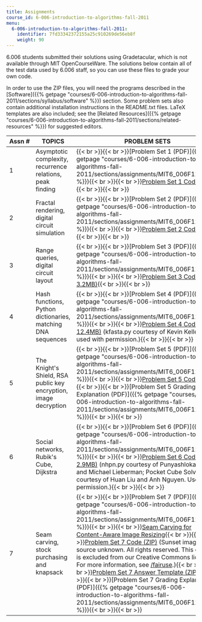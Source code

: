 ```yaml
---
title: Assignments
course_id: 6-006-introduction-to-algorithms-fall-2011
menu:
  6-006-introduction-to-algorithms-fall-2011:
    identifier: 7fd33342372155a25c910269de56eb8f
    weight: 90
---
```

6.006 students submitted their solutions using Gradetacular, which is not available through MIT OpenCourseWare. The solutions below contain all of the test data used by 6.006 staff, so you can use these files to grade your own code.

In order to use the ZIP files, you will need the programs described in the [Software]({{% getpage "courses/6-006-introduction-to-algorithms-fall-2011/sections/syllabus/software" %}}) section. Some problem sets also contain additional installation instructions in the README.txt files. LaTeX templates are also included; see the [Related Resources]({{% getpage "courses/6-006-introduction-to-algorithms-fall-2011/sections/related-resources" %}}) for suggested editors.

| Assn # | TOPICS | PROBLEM SETS | SOLUTIONS |
| --- | --- | --- | --- |
| 1 | Asymptotic complexity, recurrence relations, peak finding | {{< br >}}{{< br >}}[Problem Set 1 (PDF)]({{% getpage "courses/6-006-introduction-to-algorithms-fall-2011/sections/assignments/MIT6_006F11_ps1" %}}){{< br >}}{{< br >}}[Problem Set 1 Code (ZIP)](https://open-learning-course-data-ci.s3.amazonaws.com/6-006-introduction-to-algorithms-fall-2011/fcacd9bff1a8c6459253fb4aa0913fbe_ps1.zip){{< br >}}{{< br >}} | [Problem Set 1 Solutions (PDF)]({{% getpage "courses/6-006-introduction-to-algorithms-fall-2011/sections/assignments/MIT6_006F11_ps1_sol" %}}) |
| 2 | Fractal rendering, digital circuit simulation | {{< br >}}{{< br >}}[Problem Set 2 (PDF)]({{% getpage "courses/6-006-introduction-to-algorithms-fall-2011/sections/assignments/MIT6_006F11_ps2" %}}){{< br >}}{{< br >}}[Problem Set 2 Code (ZIP)](https://open-learning-course-data-ci.s3.amazonaws.com/6-006-introduction-to-algorithms-fall-2011/835105d6027601e666dd3623e2c0a074_ps2.zip){{< br >}}{{< br >}} | {{< br >}}{{< br >}}[Problem Set 2 Solutions (PDF)]({{% getpage "courses/6-006-introduction-to-algorithms-fall-2011/sections/assignments/MIT6_006F11_ps2_sol" %}}){{< br >}}{{< br >}}[Problem Set 2 Code Solutions (ZIP - 7.7MB)](https://open-learning-course-data-ci.s3.amazonaws.com/6-006-introduction-to-algorithms-fall-2011/284978c1fc754cbf74d2c8a4d50ce85a_ps2_code_sol.zip){{< br >}}{{< br >}} |
| 3 | Range queries, digital circuit layout | {{< br >}}{{< br >}}[Problem Set 3 (PDF)]({{% getpage "courses/6-006-introduction-to-algorithms-fall-2011/sections/assignments/MIT6_006F11_ps3" %}}){{< br >}}{{< br >}}[Problem Set 3 Code (ZIP - 3.2MB)](https://open-learning-course-data-ci.s3.amazonaws.com/6-006-introduction-to-algorithms-fall-2011/0dc60fc1649a5b0ab2ae5cfdadf887b3_ps3.zip){{< br >}}{{< br >}} | {{< br >}}{{< br >}}[Problem Set 3 Solutions (PDF)]({{% getpage "courses/6-006-introduction-to-algorithms-fall-2011/sections/assignments/MIT6_006F11_ps3_sol" %}}){{< br >}}{{< br >}}[Problem Set 3 Code Solutions (ZIP - 15.7MB)](/ans7870/6/6.006/f11/ps3_code_sol.zip){{< br >}}{{< br >}} |
| 4 | Hash functions, Python dictionaries, matching DNA sequences | {{< br >}}{{< br >}}[Problem Set 4 (PDF)]({{% getpage "courses/6-006-introduction-to-algorithms-fall-2011/sections/assignments/MIT6_006F11_ps4" %}}){{< br >}}{{< br >}}[Problem Set 4 Code (GZ - 12.4MB)](/ans7870/6/6.006/f11/ps4.tar.gz) (kfasta.py courtesy of Kevin Kelley, and used with permission.){{< br >}}{{< br >}} | {{< br >}}{{< br >}}[Problem Set 4 Solutions (PDF)]({{% getpage "courses/6-006-introduction-to-algorithms-fall-2011/sections/assignments/MIT6_006F11_ps4_sol" %}}){{< br >}}{{< br >}}[Problem Set 4 Code Solutions (ZIP)](https://open-learning-course-data-ci.s3.amazonaws.com/6-006-introduction-to-algorithms-fall-2011/b9eb06d3594799062eaf2226dfe58c8b_ps4_code_sol.zip){{< br >}}{{< br >}} |
| 5 | The Knight's Shield, RSA public key encryption, image decryption | {{< br >}}{{< br >}}[Problem Set 5 (PDF)]({{% getpage "courses/6-006-introduction-to-algorithms-fall-2011/sections/assignments/MIT6_006F11_ps5" %}}){{< br >}}{{< br >}}[Problem Set 5 Code (ZIP)](https://open-learning-course-data-ci.s3.amazonaws.com/6-006-introduction-to-algorithms-fall-2011/afa05c10244f8685f1986b282f240679_ps5.zip){{< br >}}{{< br >}}[Problem Set 5 Grading Explanation (PDF)]({{% getpage "courses/6-006-introduction-to-algorithms-fall-2011/sections/assignments/MIT6_006F11_ps5e" %}}){{< br >}}{{< br >}} | {{< br >}}{{< br >}}[Problem Set 5 Solutions (PDF)]({{% getpage "courses/6-006-introduction-to-algorithms-fall-2011/sections/assignments/MIT6_006F11_ps5_sol" %}}){{< br >}}{{< br >}}[Problem Set 5 Code Solutions (ZIP)](https://open-learning-course-data-ci.s3.amazonaws.com/6-006-introduction-to-algorithms-fall-2011/774a3abbceef19617f8406d493e81da2_ps5_code_sol.zip){{< br >}}{{< br >}} |
| 6 | Social networks, Rubik's Cube, Dijkstra | {{< br >}}{{< br >}}[Problem Set 6 (PDF)]({{% getpage "courses/6-006-introduction-to-algorithms-fall-2011/sections/assignments/MIT6_006F11_ps6" %}}){{< br >}}{{< br >}}[Problem Set 6 Code (ZIP - 2.9MB)](https://open-learning-course-data-ci.s3.amazonaws.com/6-006-introduction-to-algorithms-fall-2011/eed3a80124ba4780cb8fb62c35bd09c6_ps6.zip) (nhpn.py courtesy of Punyashloka Biswal and Michael Lieberman; Pocket Cube Solver courtesy of Huan Liu and Anh Nguyen. Used with permission.){{< br >}}{{< br >}} | {{< br >}}{{< br >}}[Problem Set 6 Solutions (PDF)]({{% getpage "courses/6-006-introduction-to-algorithms-fall-2011/sections/assignments/MIT6_006F11_ps6_sol" %}}){{< br >}}{{< br >}}[Problem Set 6 Code Solutions (ZIP)](https://open-learning-course-data-ci.s3.amazonaws.com/6-006-introduction-to-algorithms-fall-2011/b8329d5cb36ebc9cb90d23d2d4039148_ps6_code_sol.zip){{< br >}}{{< br >}} |
| 7 | Seam carving, stock purchasing and knapsack | {{< br >}}{{< br >}}[Problem Set 7 (PDF)]({{% getpage "courses/6-006-introduction-to-algorithms-fall-2011/sections/assignments/MIT6_006F11_ps7" %}}){{< br >}}{{< br >}}[Seam Carving for Content-Aware Image Resizing](https://dx.doi.org/10.1145/1276377.1276390){{< br >}}{{< br >}}[Problem Set 7 Code (ZIP)](https://open-learning-course-data-ci.s3.amazonaws.com/6-006-introduction-to-algorithms-fall-2011/f0278f960f6302f616ffc7b7432f778b_ps7_code.zip) (Sunset image © source unknown. All rights reserved. This content is excluded from our Creative Commons license. For more information, see [/fairuse](/fairuse).){{< br >}}{{< br >}}[Problem Set 7 Answer Template (ZIP)](https://open-learning-course-data-ci.s3.amazonaws.com/6-006-introduction-to-algorithms-fall-2011/d4e850fcb9d9ce5ce3c8de1b5d5f9aa3_ps7_writeup.zip){{< br >}}{{< br >}}[Problem Set 7 Grading Explanation (PDF)]({{% getpage "courses/6-006-introduction-to-algorithms-fall-2011/sections/assignments/MIT6_006F11_ps7e" %}}){{< br >}}{{< br >}} | {{< br >}}{{< br >}}[Problem Set 7 Solutions (PDF)]({{% getpage "courses/6-006-introduction-to-algorithms-fall-2011/sections/assignments/MIT6_006F11_ps7_sol" %}}){{< br >}}{{< br >}}[Problem Set 7 Code Solutions (ZIP)](https://open-learning-course-data-ci.s3.amazonaws.com/6-006-introduction-to-algorithms-fall-2011/7256cbe82e3eae61aba43705d7bfeba5_ps7_sol.zip){{< br >}}{{< br >}}